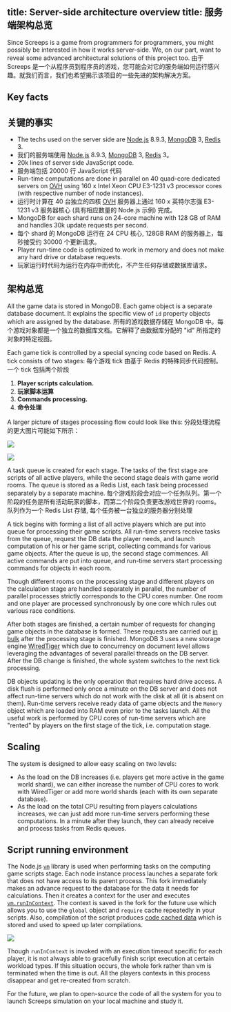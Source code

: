 title: Server-side architecture overview
title: 服务端架构总览
---

Since Screeps is a game from programmers for programmers, you might possibly be interested in how it works server-side. We, on our part, want to reveal some advanced architectural solutions of this project too.
由于 Screeps 是一个从程序员到程序员的游戏，您可能会对它的服务端如何运行感兴趣。就我们而言，我们也希望揭示该项目的一些先进的架构解决方案。

## Key facts
## 关键的事实

*   The techs used on the server side are [Node.js](https://nodejs.org/en/) 8.9.3, [MongoDB](http://mongodb.org) 3, [Redis](http://redis.io/) 3.
* 我们的服务端使用 [Node.js](https://nodejs.org/en) 8.9.3, [MongoDB](http://mongodb.org) 3, [Redis](http://redis.io) 3。
*   20k lines of server side JavaScript code.
* 服务端包括 20000 行 JavaScript 代码
*   Run-time computations are done in parallel on 40 quad-core dedicated servers on [OVH](http://ovh.com/us) using 160 x Intel Xeon CPU E3-1231 v3 processor cores (with respective number of node instances).
* 运行时计算在 40 台独立的四核 [OVH](http://ovh.com/us) 服务器上通过 160 x 英特尔志强 E3-1231 v3 服务器核心 (具有相应数量的 Node.js 示例) 完成。
*   MongoDB for each shard runs on 24-core machine with 128 GB of RAM and handles 30k update requests per second.
* 每个 shard 的 MongoDB 运行在 24 CPU 核心, 128GB RAM 的服务器上，每秒接受约 30000 个更新请求。
*   Player run-time code is optimized to work in memory and does not make any hard drive or database requests.
* 玩家运行时代码为运行在内存中而优化，不产生任何存储或数据库请求。

## 架构总览

All the game data is stored in MongoDB. Each game object is a separate database document. It explains the specific view of `id` property objects which are assigned by the database.
所有的游戏数据存储在 MongoDB 中。每个游戏对象都是一个独立的数据库文档。它解释了由数据库分配的 "id" 所指定的对象的特定视图。

Each game tick is controlled by a special syncing code based on Redis. A tick consists of two stages:
每个游戏 tick 由基于 Redis 的特殊同步代码控制。一个 tick 包括两个阶段

1.  **Player scripts calculation.**
1. **玩家脚本运算**
2.  **Commands processing.**
2. **命令处理**

A larger picture of stages processing flow could look like this:
分段处理流程的更大图片可能如下所示：


![](img/architecture_stage1.png)

![](img/architecture_stage2.png)

A task queue is created for each stage. The tasks of the first stage are scripts of all active players, while the second stage deals with game world rooms. The queue is stored as a Redis List, each task being processed separately by a separate machine.
每个游戏阶段会对应一个任务队列。第一个阶段的任务是所有活动玩家的脚本，而第二个阶段负责更改游戏世界的 rooms。队列作为一个 Redis List 存储, 每个任务被一台独立的服务器分别处理

A tick begins with forming a list of all active players which are put into queue for processing their game scripts. All run-time servers receive tasks from the queue, request the DB data the player needs, and launch computation of his or her game script, collecting commands for various game objects. After the queue is up, the second stage commences. All active commands are put into queue, and run-time servers start processing commands for objects in each room.

Though different rooms on the processing stage and different players on the calculation stage are handled separately in parallel, the number of parallel processes strictly corresponds to the CPU cores number. One room and one player are processed synchronously by one core which rules out various race conditions.

After both stages are finished, a certain number of requests for changing game objects in the database is formed. These requests are carried out [in bulk](https://docs.mongodb.org/manual/core/bulk-write-operations/) after the processing stage is finished. MongoDB 3 uses a new storage engine [WiredTiger](http://www.wiredtiger.com/) which due to concurrency on document level allows leveraging the advantages of several parallel threads on the DB server. After the DB change is finished, the whole system switches to the next tick processing.

DB objects updating is the only operation that requires hard drive access. A disk flush is performed only once a minute on the DB server and does not affect run-time servers which do not work with the disk at all (it is absent on them). Run-time servers receive ready data of game objects and the `Memory` object which are loaded into RAM even prior to the tasks launch. All the useful work is performed by CPU cores of run-time servers which are "rented" by players on the first stage of the tick, i.e. computation stage.

## Scaling

The system is designed to allow easy scaling on two levels:

*   As the load on the DB increases (i.e. players get more active in the game world shard), we can either increase the number of CPU cores to work with WiredTiger or add more world shards (each with its own separate database).
*   As the load on the total CPU resulting from players calculations increases, we can just add more run-time servers performing these computations. In a minute after they launch, they can already receive and process tasks from Redis queues.

## Script running environment

The Node.js [`vm`](https://nodejs.org/api/vm.html) library is used when performing tasks on the computing game scripts stage. Each node instance process launches a separate fork that does not have access to its parent process. This fork immediately makes an advance request to the database for the data it needs for calculations. Then it creates a context for the user and executes [`vm.runInContext`](https://nodejs.org/api/vm.html#vm_vm_runincontext_code_contextifiedsandbox_options). The context is saved in the fork for the future use which allows you to use the `global` object and `require` cache repeatedly in your scripts. Also, compilation of the script produces [code cached data](http://v8project.blogspot.com.by/2015/07/code-caching.html) which is stored and used to speed up later compilations.

![](img/architecture_run.png)

Though `runInContext` is invoked with an execution timeout specific for each player, it is not always able to gracefully finish script execution at certain workload types. If this situation occurs, the whole fork rather than vm is terminated when the time is out. All the players contexts in this process disappear and get re-created from scratch.

For the future, we plan to open-source the code of all the system for you to launch Screeps simulation on your local machine and study it.
